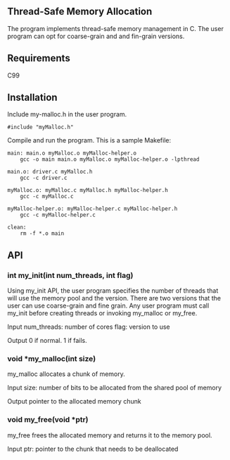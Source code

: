 ## Thread-Safe Memory Allocation
The program implements thread-safe memory management in C. The user program can opt for coarse-grain and and fin-grain versions.

## Requirements
C99

## Installation 
Include my-malloc.h in the user program.
```
#include "myMalloc.h"
```
Compile and run the program. This is a sample Makefile:
```
main: main.o myMalloc.o myMalloc-helper.o
	gcc -o main main.o myMalloc.o myMalloc-helper.o -lpthread

main.o:	driver.c myMalloc.h
	gcc -c driver.c

myMalloc.o: myMalloc.c myMalloc.h myMalloc-helper.h
	gcc -c myMalloc.c

myMalloc-helper.o: myMalloc-helper.c myMalloc-helper.h
	gcc -c myMalloc-helper.c

clean:
	rm -f *.o main

```
## API 
### int my_init(int num_threads, int flag)
Using my_init API, the user program specifies the number of threads that will use the memory pool and the version. There are two versions that the user can use coarse-grain and fine grain.
Any user program must call my_init before creating threads or invoking my_malloc or my_free. 

Input
num_threads: number of cores
flag: version to use

Output
0 if normal. 1 if fails.

### void *my_malloc(int size)
my_malloc allocates a chunk of memory.

Input
size: number of bits to be allocated from the shared pool of memory

Output
pointer to the allocated memory chunk

### void my_free(void *ptr)
my_free frees the allocated memory and returns it to the memory pool.

Input
ptr: pointer to the chunk that needs to be deallocated





